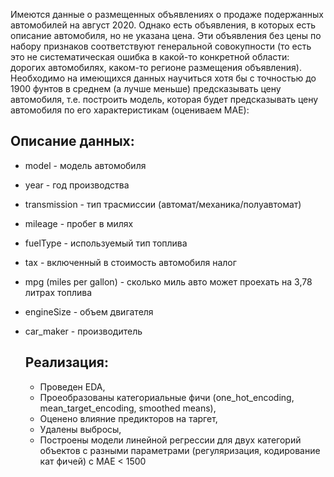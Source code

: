 Имеются данные о размещенных объявлениях о продаже подержанных автомобилей на август 2020. 
Однако есть объявления, в которых есть описание автомобиля, но не указана цена. Эти объявления без цены по набору признаков соответствуют генеральной совокупности (то есть это не систематическая ошибка в какой-то конкретной области: дорогих автомобилях, каком-то регионе размещения объявления). Необходимо на имеющихся данных научиться хотя бы с точностью до 1900 фунтов в среднем (а лучше меньше) предсказывать цену автомобиля, т.е. построить модель, которая будет предсказывать цену автомобиля по его характеристикам (оцениваем MAE):

## Описание данных: ## 
- model - модель автомобиля
- year - год производства
- transmission - тип трасмиссии (автомат/механика/полуавтомат)
- mileage - пробег в милях
- fuelType - используемый тип топлива
- tax - включенный в стоимость автомобиля налог
- mpg (miles per gallon) - сколько миль авто может проехать на 3,78 литрах топлива
- engineSize - объем двигателя
- car_maker - производитель

  ## Реализация: ##
  - Проведен EDA,  
  - Проеобразованы категориальные фичи (one_hot_encoding, mean_target_encoding, smoothed means),  
  - Оценено влияние предикторов на таргет,  
  - Удалены выбросы,  
  - Построены модели линейной регрессии для двух категорий объектов с разными параметрами (регуляризация, кодирование кат фичей) с MAE < 1500
